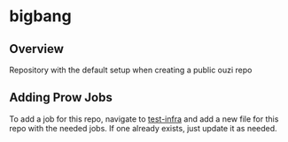 # bigbang

## Overview

Repository with the default setup when creating a public ouzi repo

## Adding Prow Jobs

To add a job for this repo, navigate to [test-infra](https://github.com/ouzi-dev/test-infra/tree/master/config/jobs/ouzi-dev) and add a new file for this repo with the needed jobs. If one already exists, just update it as needed.

